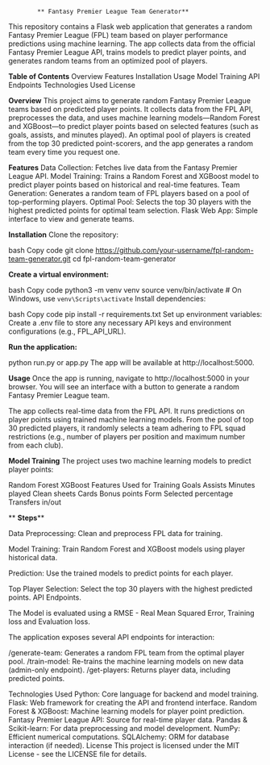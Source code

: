             ** Fantasy Premier League Team Generator**
This repository contains a Flask web application that generates a random Fantasy Premier League (FPL) team based on player performance predictions using machine learning. The app collects data from the official Fantasy Premier League API, trains models to predict player points, and generates random teams from an optimized pool of players.

**Table of Contents**
Overview
Features
Installation
Usage
Model Training
API Endpoints
Technologies Used
License

**Overview**
This project aims to generate random Fantasy Premier League teams based on predicted player points. It collects data from the FPL API, preprocesses the data, and uses machine learning models—Random Forest and XGBoost—to predict player points based on selected features (such as goals, assists, and minutes played). An optimal pool of players is created from the top 30 predicted point-scorers, and the app generates a random team every time you request one.

**Features**
Data Collection: Fetches live data from the Fantasy Premier League API.
Model Training: Trains a Random Forest and XGBoost model to predict player points based on historical and real-time features.
Team Generation: Generates a random team of FPL players based on a pool of top-performing players.
Optimal Pool: Selects the top 30 players with the highest predicted points for optimal team selection.
Flask Web App: Simple interface to view and generate teams.

**Installation**
Clone the repository:

bash
Copy code
git clone https://github.com/your-username/fpl-random-team-generator.git
cd fpl-random-team-generator

**Create a virtual environment:**

bash
Copy code
python3 -m venv venv
source venv/bin/activate  # On Windows, use `venv\Scripts\activate`
Install dependencies:

bash
Copy code
pip install -r requirements.txt
Set up environment variables: Create a .env file to store any necessary API keys and environment configurations (e.g., FPL_API_URL).

**Run the application:**

python run.py or app.py
The app will be available at http://localhost:5000.

**Usage**
Once the app is running, navigate to http://localhost:5000 in your browser. You will see an interface with a button to generate a random Fantasy Premier League team.

The app collects real-time data from the FPL API.
It runs predictions on player points using trained machine learning models.
From the pool of top 30 predicted players, it randomly selects a team adhering to FPL squad restrictions (e.g., number of players per position and maximum number from each club).


**Model Training**
The project uses two machine learning models to predict player points:

Random Forest
XGBoost
Features Used for Training
Goals
Assists
Minutes played
Clean sheets
Cards
Bonus points
Form
Selected percentage
Transfers in/out

**
**Steps****

Data Preprocessing: Clean and preprocess FPL data for training.

Model Training: Train Random Forest and XGBoost models using player historical data.

Prediction: Use the trained models to predict points for each player.

Top Player Selection: Select the top 30 players with the highest predicted points.
API Endpoints.

The Model is evaluated using a  RMSE - Real Mean Squared Error, Training loss and Evaluation loss.


The application exposes several API endpoints for interaction:

/generate-team: Generates a random FPL team from the optimal player pool.
/train-model: Re-trains the machine learning models on new data (admin-only endpoint).
/get-players: Returns player data, including predicted points.

Technologies Used
Python: Core language for backend and model training.
Flask: Web framework for creating the API and frontend interface.
Random Forest & XGBoost: Machine learning models for player point prediction.
Fantasy Premier League API: Source for real-time player data.
Pandas & Scikit-learn: For data preprocessing and model development.
NumPy: Efficient numerical computations.
SQLAlchemy: ORM for database interaction (if needed).
License
This project is licensed under the MIT License - see the LICENSE file for details.
